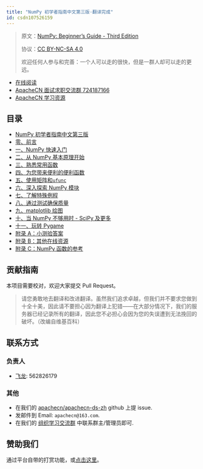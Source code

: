 ```yaml
---
title: "NumPy 初学者指南中文第三版·翻译完成"
id: csdn107526159
---
```


> 原文：[NumPy: Beginner’s Guide - Third Edition](https://b-ok.global/book/3630895/616c80)
> 
> 协议：[CC BY-NC-SA 4.0](http://creativecommons.org/licenses/by-nc-sa/4.0/)
> 
> 欢迎任何人参与和完善：一个人可以走的很快，但是一群人却可以走的更远。

*   [在线阅读](https://ds.apachecn.org/)
*   [ApacheCN 面试求职交流群 724187166](https://jq.qq.com/?_wv=1027&k=54ujcL3)
*   [ApacheCN 学习资源](http://www.apachecn.org/)

## 目录

*   [NumPy 初学者指南中文第三版](https://github.com/apachecn/apachecn-ds-zh/blob/master/docs/numpy-beginners-guide-3e/README.md)
*   [零、前言](https://github.com/apachecn/apachecn-ds-zh/blob/master/docs/numpy-beginners-guide-3e/ch00.md)
*   [一、NumPy 快速入门](https://github.com/apachecn/apachecn-ds-zh/blob/master/docs/numpy-beginners-guide-3e/ch01.md)
*   [二、从 NumPy 基本原理开始](https://github.com/apachecn/apachecn-ds-zh/blob/master/docs/numpy-beginners-guide-3e/ch02.md)
*   [三、熟悉常用函数](https://github.com/apachecn/apachecn-ds-zh/blob/master/docs/numpy-beginners-guide-3e/ch03.md)
*   [四、为您带来便利的便利函数](https://github.com/apachecn/apachecn-ds-zh/blob/master/docs/numpy-beginners-guide-3e/ch04.md)
*   [五、使用矩阵和`ufunc`](https://github.com/apachecn/apachecn-ds-zh/blob/master/docs/numpy-beginners-guide-3e/ch05.md)
*   [六、深入探索 NumPy 模块](https://github.com/apachecn/apachecn-ds-zh/blob/master/docs/numpy-beginners-guide-3e/ch06.md)
*   [七、了解特殊例程](https://github.com/apachecn/apachecn-ds-zh/blob/master/docs/numpy-beginners-guide-3e/ch07.md)
*   [八、通过测试确保质量](https://github.com/apachecn/apachecn-ds-zh/blob/master/docs/numpy-beginners-guide-3e/ch08.md)
*   [九、matplotlib 绘图](https://github.com/apachecn/apachecn-ds-zh/blob/master/docs/numpy-beginners-guide-3e/ch09.md)
*   [十、当 NumPy 不够用时 - SciPy 及更多](https://github.com/apachecn/apachecn-ds-zh/blob/master/docs/numpy-beginners-guide-3e/ch10.md)
*   [十一、玩转 Pygame](https://github.com/apachecn/apachecn-ds-zh/blob/master/docs/numpy-beginners-guide-3e/ch11.md)
*   [附录 A：小测验答案](https://github.com/apachecn/apachecn-ds-zh/blob/master/docs/numpy-beginners-guide-3e/ch12.md)
*   [附录 B：其他在线资源](https://github.com/apachecn/apachecn-ds-zh/blob/master/docs/numpy-beginners-guide-3e/ch13.md)
*   [附录 C：NumPy 函数的参考](https://github.com/apachecn/apachecn-ds-zh/blob/master/docs/numpy-beginners-guide-3e/ch14.md)

## 贡献指南

本项目需要校对，欢迎大家提交 Pull Request。

> 请您勇敢地去翻译和改进翻译。虽然我们追求卓越，但我们并不要求您做到十全十美，因此请不要担心因为翻译上犯错——在大部分情况下，我们的服务器已经记录所有的翻译，因此您不必担心会因为您的失误遭到无法挽回的破坏。（改编自维基百科）

## 联系方式

### 负责人

*   [飞龙](https://github.com/wizardforcel): 562826179

### 其他

*   在我们的 [apachecn/apachecn-ds-zh](https://github.com/apachecn/apachecn-ds-zh) github 上提 issue.
*   发邮件到 Email: `apachecn@163.com`.
*   在我们的 [组织学习交流群](http://www.apachecn.org/organization/348.html) 中联系群主/管理员即可.

## 赞助我们

通过平台自带的打赏功能，或[点击这里](https://imgconvert.csdnimg.cn/aHR0cDovL2hvbWUuYXBhY2hlY24ub3JnL2ltZy9hYm91dC9kb25hdGUuanBn?x-oss-process=image/format,png)。